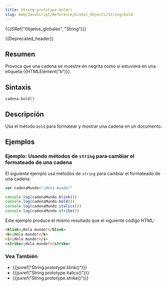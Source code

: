```yaml
---
title: String.prototype.bold()
slug: Web/JavaScript/Reference/Global_Objects/String/bold
---
```


{{JSRef("Objetos_globales", "String")}}

{{Deprecated_header}}

## Resumen

Provoca que una cadena se muestre en negrita como si estuviera en una etiqueta {{HTMLElement("b")}}.

## Sintaxis

```
cadena.bold()
```

## Descripción

Usa el método `bold` para formatear y mostrar una cadena en un documento.

## Ejemplos

### Ejemplo: Usando métodos de `string` para cambiar el formateado de una cadena

El siguiente ejemplo usa métodos de `string` para cambiar el formateado de una cadena:

```js
var cadenaMundo="¡Hola mundo!"

console.log(cadenaMundo.blink())
console.log(cadenaMundo.bold())
console.log(cadenaMundo.italics())
console.log(cadenaMundo.strike())
```

Este ejemplo produce el mismo resultado que el siguiente código HTML:

```html
<blink>¡Hola mundo!</blink>
<b>¡Hola mundo!</b>
<i>¡Hola mundo!</i>
<strike>¡Hola mundo!</strike>
```

### Vea También

- {{jsxref("String.prototype.blink()")}}
- {{jsxref("String.prototype.italics()")}}
- {{jsxref("String.prototype.strike()")}}
